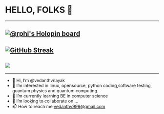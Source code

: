 <!---
##my status
--->
# HELLO, FOLKS 👋
-----------------------------------------------------------------------------------------------------------------------------------------------------------
[![@rphi's Holopin board](https://holopin.io/api/user/board?user=vedanthvnayak)](https://holopin.io/@rphi)
-----------------------------------------------------------------------------------------------------------------------------------------------------------
[![GitHub Streak](https://github-readme-streak-stats.herokuapp.com?user=vedanthvnayak&theme=hacker)](https://git.io/streak-stats)
-----------------------------------------------------------------------------------------------------------------------------------------------------------
![](https://komarev.com/ghpvc/?username=vedanthvnayak&color=brightgreen)
-----------------------------------------------------------------------------------------------------------------------------------------------------------
-----------------------------------------------------------------------------------------------------------------------------------------------------------
- 👋 Hi, I’m @vedanthvnayak
- 👀 I’m interested in linux, opensource, python coding,software testing, quantum physics and quantum computing.
- 🌱 I’m currently learning BE in computer science 
- 💞️ I’m looking to collaborate on ...
- 📫 How to reach me vedanthv999@gmail.com

<!---
vedanthvnayak/vedanthvnayak is a ✨ special ✨ repository because its `README.md` (this file) appears on your GitHub profile.
You can click the Preview link to take a look at your changes.
--->
